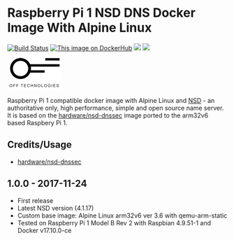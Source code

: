 # Raspberry Pi 1 NSD DNS Docker Image With Alpine Linux

[![Build Status](https://travis-ci.org/offtechnologies/docker-arm32v6-nsd.svg?branch=master)](travis-ci.org/offtechnologies/docker-arm32v6-nsd)
[![This image on DockerHub](https://img.shields.io/docker/pulls/offtechnologies/docker-arm32v6-nsd.svg)](https://hub.docker.com/r/offtechnologies/docker-arm32v6-nsd/)
[![](https://images.microbadger.com/badges/version/offtechnologies/docker-arm32v6-nsd.svg)](https://microbadger.com/images/offtechnologies/docker-arm32v6-nds "Get your own version badge on microbadger.com")
[![](https://images.microbadger.com/badges/image/offtechnologies/docker-arm32v6-nsd.svg)](https://microbadger.com/images/offtechnologies/docker-arm32v6-nsd "Get your own image badge on microbadger.com")


[offtechurl]: https://offtechnologies.gthub.io

[![offtechnologies](https://raw.githubusercontent.com/offtechnologies/offtechnologies.github.io/master/logo.png)][offtechurl]

Raspberry Pi 1 compatible docker image with Alpine Linux and [NSD](https://www.nlnetlabs.nl/projects/nsd/) - an authoritative only, high performance, simple and open source name server. It is based on the
[hardware/nsd-dnssec](https://github.com/hardware/nsd-dnssec) image ported to the arm32v6 based Raspbery Pi 1.

## Credits/Usage

- [hardware/nsd-dnssec](https://github.com/hardware/nsd-dnssec)

## 1.0.0 - 2017-11-24
* First release
* Latest NSD version (4.1.17)
* Custom base image: Alpine Linux arm32v6 ver 3.6 with qemu-arm-static
* Tested on Raspberry Pi 1 Model B Rev 2 with Raspbian 4.9.51-1 and Docker v17.10.0-ce
